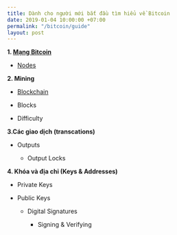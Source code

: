 ```yaml
---
title: Dành cho người mới bắt đầu tìm hiểu về Bitcoin
date: 2019-01-04 10:00:00 +07:00
permalink: "/bitcoin/guide"
layout: post
---
```


**1. [Mạng Bitcoin](https://trada.tech/bitcoin/network)**

* [Nodes](https://trada.tech/bitcoin/nodes)

**2. Mining**

* [Blockchain](https://trada.tech/bitcoin/blockchain)

* Blocks

* Difficulty

**3.Các giao dịch (transcations)**

* Outputs

  * Output Locks

**4. Khóa và địa chỉ (Keys & Addresses)**

* Private Keys

* Public Keys

  * Digital Signatures

    * Signing & Verifying